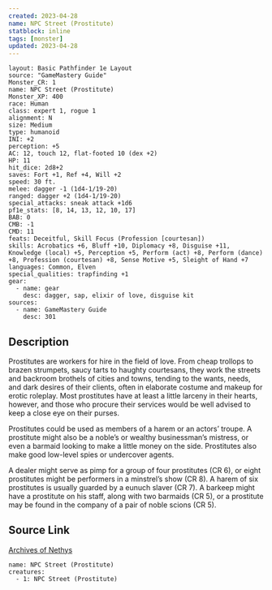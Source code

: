 ```yaml
---
created: 2023-04-28
name: NPC Street (Prostitute)
statblock: inline
tags: [monster]
updated: 2023-04-28
---
```

```statblock
layout: Basic Pathfinder 1e Layout
source: "GameMastery Guide"
Monster_CR: 1
name: NPC Street (Prostitute)
Monster_XP: 400
race: Human
class: expert 1, rogue 1
alignment: N
size: Medium
type: humanoid
INI: +2
perception: +5
AC: 12, touch 12, flat-footed 10 (dex +2)
HP: 11
hit_dice: 2d8+2
saves: Fort +1, Ref +4, Will +2
speed: 30 ft.
melee: dagger -1 (1d4-1/19-20)
ranged: dagger +2 (1d4-1/19-20)
special_attacks: sneak attack +1d6
pf1e_stats: [8, 14, 13, 12, 10, 17]
BAB: 0
CMB: -1
CMD: 11
feats: Deceitful, Skill Focus (Profession [courtesan])
skills: Acrobatics +6, Bluff +10, Diplomacy +8, Disguise +11, Knowledge (local) +5, Perception +5, Perform (act) +8, Perform (dance) +8, Profession (courtesan) +8, Sense Motive +5, Sleight of Hand +7
languages: Common, Elven
special_qualities: trapfinding +1
gear:
  - name: gear
    desc: dagger, sap, elixir of love, disguise kit
sources:
  - name: GameMastery Guide
    desc: 301
```
## Description
Prostitutes are workers for hire in the field of love. From cheap trollops to brazen strumpets, saucy tarts to haughty courtesans, they work the streets and backroom brothels of cities and towns, tending to the wants, needs, and dark desires of their clients, often in elaborate costume and makeup for erotic roleplay. Most prostitutes have at least a little larceny in their hearts, however, and those who procure their services would be well advised to keep a close eye on their purses.

Prostitutes could be used as members of a harem or an actors’ troupe. A prostitute might also be a noble’s or wealthy businessman’s mistress, or even a barmaid looking to make a little money on the side. Prostitutes also make good low-level spies or undercover agents.

A dealer might serve as pimp for a group of four prostitutes (CR 6), or eight prostitutes might be performers in a minstrel’s show (CR 8). A harem of six prostitutes is usually guarded by a eunuch slaver (CR 7). A barkeep might have a prostitute on his staff, along with two barmaids (CR 5), or a prostitute may be found in the company of a pair of noble scions (CR 5).
## Source Link
[Archives of Nethys](https://aonprd.com/NPCDisplay.aspx?ItemName=Street%20(Prostitute))
```encounter-table
name: NPC Street (Prostitute)
creatures:
  - 1: NPC Street (Prostitute)
```

